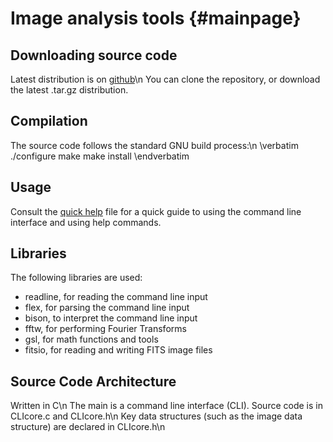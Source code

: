# Image analysis tools	{#mainpage}


## Downloading source code
Latest distribution is on [github](
https://github.com/oguyon/Cfits)\n
You can clone the repository, or download the latest .tar.gz distribution.


## Compilation
The source code follows the standard GNU build process:\n
\verbatim
./configure
make
make install
\endverbatim


## Usage 
Consult the [quick help](../doc/help.txt) file for a quick guide to using the command line interface and using help commands.


## Libraries
The following libraries are used:
- readline, for reading the command line input
- flex, for parsing the command line input
- bison, to interpret the command line input
- fftw, for performing Fourier Transforms
- gsl, for math functions and tools
- fitsio, for reading and writing FITS image files

## Source Code Architecture 
Written in C\n
The main is a command line interface (CLI). Source code is in CLIcore.c and CLIcore.h\n
Key data structures (such as the image data structure) are declared in CLIcore.h\n



